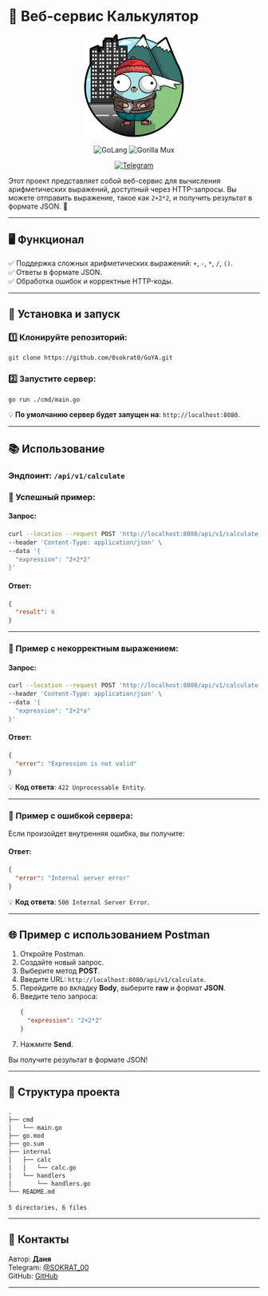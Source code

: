 
# 🚀 Веб-сервис Калькулятор

<p align="center">
  <img src="/assets/gopher.png" alt="Gopher Logo" width="200"/>
</p>


<p align="center">
  <img alt="GoLang" src="https://img.shields.io/badge/Go-v1.23.4-blue?style=flat-square&logo=go"/>
  <img alt="Gorilla Mux" src="https://img.shields.io/badge/Gorilla%20Mux-Router-orange?style=flat-square"/>
</p>
<p align="center">
  <a href="https://t.me/SOKRAT_00">
    <img src="https://img.shields.io/badge/Telegram-sokrat_00-blue?style=for-the-badge&logo=telegram" alt="Telegram"/>
  </a>
</p>

Этот проект представляет собой веб-сервис для вычисления арифметических выражений, доступный через HTTP-запросы. Вы можете отправить выражение, такое как `2+2*2`, и получить результат в формате JSON. 🌟

---

## 🖥️ Функционал

✅ Поддержка сложных арифметических выражений: `+`, `-`, `*`, `/`, `()`.  
✅ Ответы в формате JSON.  
✅ Обработка ошибок и корректные HTTP-коды.  
  
---

## 🔧 Установка и запуск

### 1️⃣ Клонируйте репозиторий:

```bash
git clone https://github.com/0sokrat0/GoYA.git
```

### 2️⃣ Запустите сервер:

```bash
go run ./cmd/main.go
```

💡 **По умолчанию сервер будет запущен на**: `http://localhost:8080`.

---

## 📚 Использование

### Эндпоинт: `/api/v1/calculate`

### 🔹 Успешный пример:

#### Запрос:

```bash
curl --location --request POST 'http://localhost:8080/api/v1/calculate' \
--header 'Content-Type: application/json' \
--data '{
  "expression": "2+2*2"
}'
```

#### Ответ:

```json
{
  "result": 6
}
```

---

### 🔹 Пример с некорректным выражением:

#### Запрос:

```bash
curl --location --request POST 'http://localhost:8080/api/v1/calculate' \
--header 'Content-Type: application/json' \
--data '{
  "expression": "2+2*a"
}'
```

#### Ответ:

```json
{
  "error": "Expression is not valid"
}
```

💡 **Код ответа**: `422 Unprocessable Entity`.

---

### 🔹 Пример с ошибкой сервера:

Если произойдет внутренняя ошибка, вы получите:

#### Ответ:

```json
{
  "error": "Internal server error"
}
```

💡 **Код ответа**: `500 Internal Server Error`.

---

## 🌐 Пример с использованием Postman

1. Откройте Postman.
2. Создайте новый запрос.
3. Выберите метод **POST**.
4. Введите URL: `http://localhost:8080/api/v1/calculate`.
5. Перейдите во вкладку **Body**, выберите **raw** и формат **JSON**.
6. Введите тело запроса:
   ```json
   {
     "expression": "2+2*2"
   }
   ```
7. Нажмите **Send**.

Вы получите результат в формате JSON!

---

## 📜 Структура проекта

```
.
├── cmd
│   └── main.go
├── go.mod
├── go.sum
├── internal
│   ├── calc
│   │   └── calc.go
│   └── handlers
│       └── handlers.go
└── README.md

5 directories, 6 files
```

---

## 🤝 Контакты

Автор: **Даня**  
Telegram: [@SOKRAT_00](https://t.me/SOKRAT_00)  
GitHub: [GitHub](https://github.com/0sokrat0)

---
